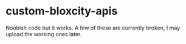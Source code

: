 # custom-bloxcity-apis

Noobish code but it works.
A few of these are currently broken, I may upload the working ones later.
